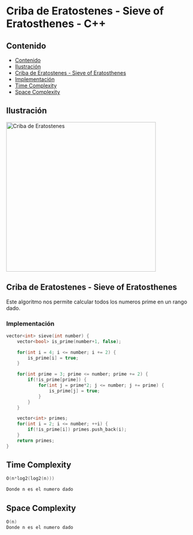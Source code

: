 # Criba de Eratostenes - Sieve of Eratosthenes - C++

## Contenido

* [Contenido](#contenido)
* [Ilustración](#ilustración)
* [Criba de Eratostenes - Sieve of Eratosthenes](#criba-de-eratostenes---sieve-of-eratosthenes)
* [Implementación](#implementación)
* [Time Complexity](#time-complexity)
* [Space Complexity](#space-complexity)


## Ilustración

<img alt="Criba de Eratostenes" src="https://upload.wikimedia.org/wikipedia/commons/b/b9/Sieve_of_Eratosthenes_animation.gif" width="400">

## Criba de Eratostenes - Sieve of Eratosthenes

Este algoritmo nos permite calcular todos los numeros prime en un rango dado.

### Implementación

```c++
vector<int> sieve(int number) {
    vector<bool> is_prime(number+1, false);

    for(int i = 4; i <= number; i += 2) {
        is_prime[i] = true;
    }

    for(int prime = 3; prime <= number; prime += 2) {
        if(!is_prime[prime]) {
            for(int j = prime*2; j <= number; j += prime) {
                is_prime[j] = true;
            }
        }
    }

    vector<int> primes;
    for(int i = 2; i <= number; ++i) {
        if(!is_prime[i]) primes.push_back(i);
    }
    return primes;
}
```

## Time Complexity

```c++
O(n*log2(log2(n)))

Donde n es el numero dado
```

## Space Complexity

```c++
O(n)
Donde n es el numero dado
```